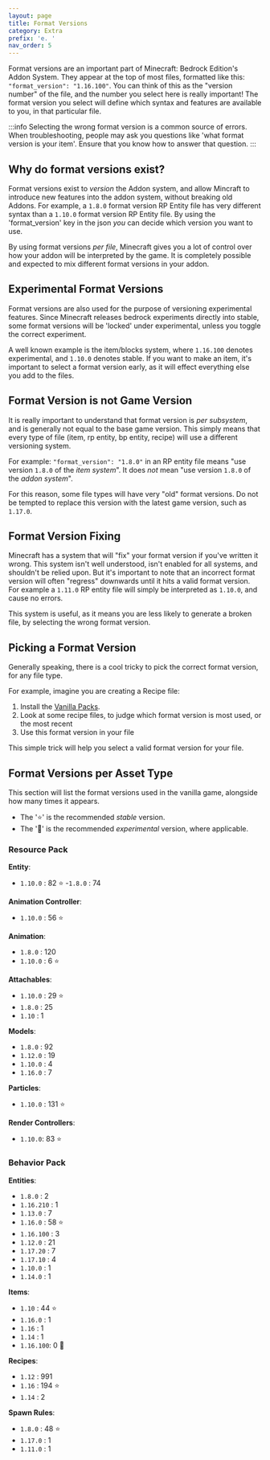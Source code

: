 ```yaml
---
layout: page
title: Format Versions
category: Extra
prefix: 'e. '
nav_order: 5
---
```


Format versions are an important part of Minecraft: Bedrock Edition's Addon System. They appear at the top of most files, formatted like this: `"format_version": "1.16.100"`. You can think of this as the "version number" of the file, and the number you select here is really important! The format version you select will define which syntax and features are available to you, in that particular file. 

:::info
Selecting the wrong format version is a common source of errors. When troubleshooting, people may ask you questions like 'what format version is your item'. Ensure that you know how to answer that question.
:::

## Why do format versions exist?

Format versions exist to *version* the Addon system, and allow Mincraft to introduce new features into the addon system, without breaking old Addons. For example, a `1.8.0` format version RP Entity file has very different syntax than a `1.10.0` format version RP Entity file. By using the 'format_version' key in the json *you* can decide which version you want to use.

By using format versions *per file*, Minecraft gives you a lot of control over how your addon will be interpreted by the game. It is completely possible and expected to mix different format versions in your addon.

## Experimental Format Versions

Format versions are also used for the purpose of versioning experimental features. Since Minecraft releases bedrock experiments directly into stable, some format versions will be 'locked' under experimental, unless you toggle the correct experiment.

A well known example is the item/blocks system, where `1.16.100` denotes experimental, and `1.10.0` denotes stable. If you want to make an item, it's important to select a format version early, as it will effect everything else you add to the files.

## Format Version is not Game Version

It is really important to understand that format version is *per subsystem*, and is generally not equal to the base game version. This simply means that every type of file (item, rp entity, bp entity, recipe) will use a different versioning system. 

For example: `"format_version": "1.8.0"` in an RP entity file means "use version `1.8.0` of the *item system*". It does *not* mean "use version `1.8.0` of the *addon system*". 

For this reason, some file types will have very "old" format versions. Do not be tempted to replace this version with the latest game version, such as `1.17.0`.

## Format Version Fixing

Minecraft has a system that will "fix" your format version if you've written it wrong. This system isn't well understood, isn't enabled for all systems, and shouldn't be relied upon. But it's important to note that an incorrect format version will often "regress" downwards until it hits a valid format version. For example a `1.11.0` RP entity file will simply be interpreted as `1.10.0`, and cause no errors.

This system is useful, as it means you are less likely to generate a broken file, by selecting the wrong format version.

## Picking a Format Version

Generally speaking, there is a cool tricky to pick the correct format version, for any file type. 

For example, imagine you are creating a Recipe file:

 1) Install the [Vanilla Packs](/guide/download-packs).
 2) Look at some recipe files, to judge which format version is most used, or the most recent
 3) Use this format version in your file

This simple trick will help you select a valid format version for your file.

## Format Versions per Asset Type

This section will list the format versions used in the vanilla game, alongside how many times it appears. 

 - The '⭐' is the recommended *stable* version.
 - The '🚀' is the recommended *experimental* version, where applicable.

### Resource Pack

**Entity**: 
 - `1.10.0` : 82 ⭐
 -`1.8.0` : 74 

**Animation Controller**: 
 - `1.10.0` : 56 ⭐

**Animation**: 
 - `1.8.0` : 120
 - `1.10.0` : 6 ⭐

**Attachables**: 
 - `1.10.0` : 29 ⭐
 - `1.8.0` : 25     
 - `1.10` : 1       

**Models**: 
 - `1.8.0` : 92
 - `1.12.0` : 19
 - `1.10.0` : 4
 - `1.16.0` : 7

**Particles**:
 - `1.10.0` : 131 ⭐

**Render Controllers**:
 - `1.10.0`: 83 ⭐

### Behavior Pack

**Entities**:
 - `1.8.0` : 2
 - `1.16.210` : 1
 - `1.13.0` : 7
 - `1.16.0` : 58 ⭐
 - `1.16.100` : 3
 - `1.12.0` : 21
 - `1.17.20` : 7
 - `1.17.10` : 4
 - `1.10.0` : 1
 - `1.14.0` : 1

**Items**:
 - `1.10` : 44 ⭐
 - `1.16.0` : 1
 - `1.16` : 1
 - `1.14` : 1
 - `1.16.100`: 0 🚀

**Recipes**: 
 - `1.12` : 991
 - `1.16` : 194 ⭐
 - `1.14` : 2  

**Spawn Rules**: 
 - `1.8.0` : 48 ⭐
 - `1.17.0` : 1  
 - `1.11.0` : 1


